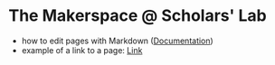 <!-- TITLE: Home -->
<!-- SUBTITLE: A quick summary of Home -->

# The Makerspace @ Scholars' Lab
- how to edit pages with Markdown ([Documentation](https://docs.requarks.io/wiki/user-guide/markdown-syntax))
- example of a link to a page: [Link](new-page)
